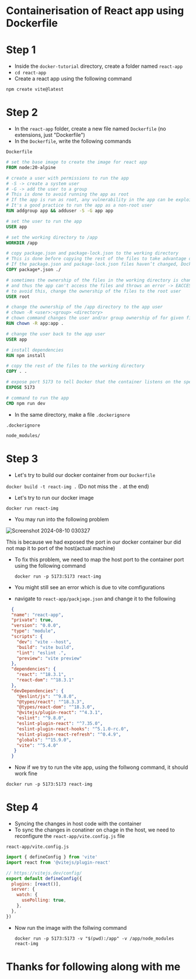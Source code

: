 # Containerisation of React app using Dockerfile 

# Step 1
- Inside the `docker-tutorial` directory, create a folder named `react-app`
- `cd react-app`
- Create a react app using the following command

`npm create vite@latest`
# Step 2
- In the `react-app` folder, create a new file named `Dockerfile` (no extensions, just "Dockerfile")
- In the `Dockerfile`, write the following commands

`Dockerfile`
```Dockerfile
# set the base image to create the image for react app
FROM node:20-alpine

# create a user with permissions to run the app
# -S -> create a system user
# -G -> add the user to a group
# This is done to avoid running the app as root
# If the app is run as root, any vulnerability in the app can be exploited to gain access to the host system
# It's a good practice to run the app as a non-root user
RUN addgroup app && adduser -S -G app app

# set the user to run the app
USER app

# set the working directory to /app
WORKDIR /app

# copy package.json and package-lock.json to the working directory
# This is done before copying the rest of the files to take advantage of Docker’s cache
# If the package.json and package-lock.json files haven’t changed, Docker will use the cached dependencies
COPY package*.json ./

# sometimes the ownership of the files in the working directory is changed to root
# and thus the app can't access the files and throws an error -> EACCES: permission denied
# to avoid this, change the ownership of the files to the root user
USER root

# change the ownership of the /app directory to the app user
# chown -R <user>:<group> <directory>
# chown command changes the user and/or group ownership of for given file.
RUN chown -R app:app .

# change the user back to the app user
USER app

# install dependencies
RUN npm install

# copy the rest of the files to the working directory
COPY . .

# expose port 5173 to tell Docker that the container listens on the specified network ports at runtime
EXPOSE 5173

# command to run the app
CMD npm run dev
```
- In the same directory, make a file `.dockerignore`

`.dockerignore`
```.dockerignore
node_modules/
```
  
# Step 3
- Let's try to build our docker container from our `Dockerfile`

`docker build -t react-img .` (Do not miss the `.` at the end)
- Let's try to run our docker image

`docker run react-img`

- You may run into the following problem

![Screenshot 2024-08-10 030327](https://github.com/user-attachments/assets/1080ac73-3cd5-44f2-ab7d-ae71b7cd3a79)

This is because we had exposed the port in our docker container bur did not map it to port of the host(actual machine)

- To fix this problem, we need to map the host port to the container port using the following command

  `docker run -p 5173:5173 react-img`
- You might still see an error which is due to vite comfigurations
- navigate to `react-app/packjage.json` and change it to the following
```package.json
  {
  "name": "react-app",
  "private": true,
  "version": "0.0.0",
  "type": "module",
  "scripts": {
    "dev": "vite --host", 
    "build": "vite build",
    "lint": "eslint .",
    "preview": "vite preview"
  },
  "dependencies": {
    "react": "^18.3.1",
    "react-dom": "^18.3.1"
  },
  "devDependencies": {
    "@eslint/js": "^9.8.0",
    "@types/react": "^18.3.3",
    "@types/react-dom": "^18.3.0",
    "@vitejs/plugin-react": "^4.3.1",
    "eslint": "^9.8.0",
    "eslint-plugin-react": "^7.35.0",
    "eslint-plugin-react-hooks": "^5.1.0-rc.0",
    "eslint-plugin-react-refresh": "^0.4.9",
    "globals": "^15.9.0",
    "vite": "^5.4.0"
   }
  }
```
- Now if we try to run the vite app, using the follwong command, it should work fine

`docker run -p 5173:5173 react-img`

# Step 4
- Syncing the changes in host code with the container
- To sync the changes in conatiner on chage in the host, we need to reconfigure the `react-app/vite.config.js` file

`react-app/vite.config.js`
```vite.config.js
import { defineConfig } from 'vite'
import react from '@vitejs/plugin-react'

// https://vitejs.dev/config/
export default defineConfig({
  plugins: [react()],
  server: {
    watch: {
      usePolling: true,
    },
  },
})
```
- Now run the image with the follwing command
  
  `docker run -p 5173:5173 -v "$(pwd):/app" -v /app/node_modules react-img`
# Thanks for following along with me

